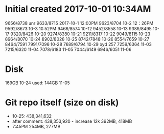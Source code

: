 # Initial created 2017-10-01 10:34AM

9656/8738 unr
9633/8715 2017-10-1 12:00PM
9623/8704 10-2 12：26PM
9592/8673 10-3 10:52PM
9468/8574 10-12
9452/8558 10-13
9389/8495 10-17
9320/8426 10-20
9274/8380 10-21
9211/8317 10-22
9049/8115 10-23
8964/8070 10-24
8902/8028 10-25
8742/7848 10-26
8554/7659 10-27
8464/7591 
7991/7096 10-28
7689/6794 10-29 byd 257
7259/6364 11-03
7215/6320 11-04
7078/6183 11-05 
7044/6149
6946/6051 11-06

# Disk

169GB 10-24
used: 144GB 11-05

# Git repo itself (size on disk)

* 10-25: 438,341,632
* after comment: 438,353,920 - increase 12k 392MB, 418MB
* 7:45PM 254MB, 277MB